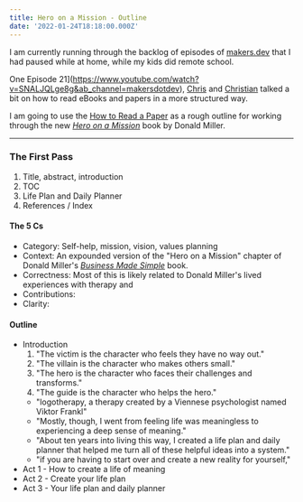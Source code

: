 ```yaml
---
title: Hero on a Mission - Outline
date: '2022-01-24T18:18:00.000Z'
---
```


I am currently running through the backlog of episodes of [makers.dev](https://www.youtube.com/channel/UC5k3OvvdQArN1g4pE8RgJdw) that I had paused while at home, while my kids did remote school.

One Episode 21](https://www.youtube.com/watch?v=SNALJQLge8g&ab_channel=makersdotdev), [Chris](https://twitter.com/chrisachard) and [Christian](https://twitter.com/cgenco) talked a bit on how to read eBooks and papers in a more structured way.

I am going to use the [How to Read a Paper](https://web.stanford.edu/class/ee384m/Handouts/HowtoReadPaper.pdf) as a rough outline for working through the new _[Hero on a Mission](https://businessmadesimple.com/hero-on-a-mission-book/)_ book by Donald Miller.

----

### The First Pass

1. Title, abstract, introduction
2. TOC
3. Life Plan and Daily Planner
4. References / Index

#### The 5 Cs

- Category: Self-help, mission, vision, values planning
- Context: An expounded version of the "Hero on a Mission" chapter of Donald Miller's _[Business Made Simple](https://businessmadesimple.com/business-made-simple-book/)_ book.
- Correctness: Most of this is likely related to Donald Miller's lived experiences with therapy and 
- Contributions:
- Clarity: 

#### Outline

 - Introduction
    1. "The victim is the character who feels they have no way out."
    2. "The villain is the character who makes others small."
    3. "The hero is the character who faces their challenges and transforms."
    4. "The guide is the character who helps the hero."
    - "logotherapy, a therapy created by a Viennese psychologist named Viktor Frankl"
    - "Mostly, though, I went from feeling life was meaningless to experiencing a deep sense of meaning."
    - "About ten years into living this way, I created a life plan and daily planner that helped me turn all of these helpful ideas into a system."
    - "if you are having to start over and create a new reality for yourself,"
 - Act 1 - How to create a life of meaning
 - Act 2 - Create your life plan
 - Act 3 - Your life plan and daily planner
